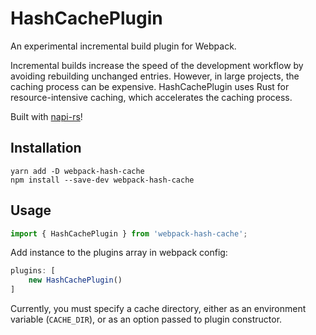 # HashCachePlugin

An experimental incremental build plugin for Webpack.

Incremental builds increase the speed of the development workflow by avoiding rebuilding unchanged entries. However, in large projects, the caching process can be expensive. HashCachePlugin uses Rust for resource-intensive caching, which accelerates the caching process.

Built with [napi-rs](https://github.com/napi-rs/napi-rs)!

## Installation

```
yarn add -D webpack-hash-cache
npm install --save-dev webpack-hash-cache
```

## Usage

```js
import { HashCachePlugin } from 'webpack-hash-cache';
```

Add instance to the plugins array in webpack config:
```js
plugins: [
    new HashCachePlugin()
]
```

Currently, you must specify a cache directory, either as an environment variable (`CACHE_DIR`), or as an option passed to plugin constructor.
